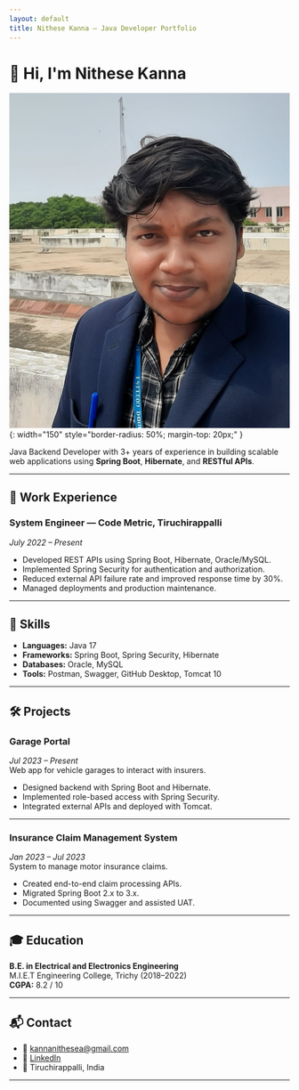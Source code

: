 ```yaml
---
layout: default
title: Nithese Kanna – Java Developer Portfolio
---
```


# 👋 Hi, I'm Nithese Kanna

![Nithese Kanna](https://github.com/nithesekanna/nithese-portfolio/blob/main/assets/img/profile.jpg){: width="150" style="border-radius: 50%; margin-top: 20px;" }

Java Backend Developer with 3+ years of experience in building scalable web applications using **Spring Boot**, **Hibernate**, and **RESTful APIs**.

---

## 💼 Work Experience

### System Engineer — Code Metric, Tiruchirappalli  
*July 2022 – Present*

- Developed REST APIs using Spring Boot, Hibernate, Oracle/MySQL.
- Implemented Spring Security for authentication and authorization.
- Reduced external API failure rate and improved response time by 30%.
- Managed deployments and production maintenance.

---

## 🧠 Skills

- **Languages:** Java 17  
- **Frameworks:** Spring Boot, Spring Security, Hibernate  
- **Databases:** Oracle, MySQL  
- **Tools:** Postman, Swagger, GitHub Desktop, Tomcat 10

---

## 🛠 Projects

### Garage Portal  
*Jul 2023 – Present*  
Web app for vehicle garages to interact with insurers.

- Designed backend with Spring Boot and Hibernate.
- Implemented role-based access with Spring Security.
- Integrated external APIs and deployed with Tomcat.

---

### Insurance Claim Management System  
*Jan 2023 – Jul 2023*  
System to manage motor insurance claims.

- Created end-to-end claim processing APIs.
- Migrated Spring Boot 2.x to 3.x.
- Documented using Swagger and assisted UAT.

---

## 🎓 Education

**B.E. in Electrical and Electronics Engineering**  
M.I.E.T Engineering College, Trichy (2018–2022)  
**CGPA:** 8.2 / 10

---

## 📬 Contact

- 📧 [kannanithesea@gmail.com](mailto:kannanithesea@gmail.com)  
- 🔗 [LinkedIn](https://www.linkedin.com/in/nithese-kanna)  
- 📍 Tiruchirappalli, India

---
